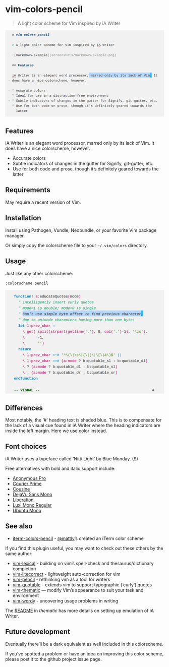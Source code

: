 # vim-colors-pencil

> A light color scheme for Vim inspired by iA Writer

![markdown-example](screenshots/markdown-example.png)

## Features

iA Writer is an elegant word processor, marred only by its lack of Vim. It
does have a nice colorscheme, however.

* Accurate colors
* Subtle indicators of changes in the gutter for Signify, git-gutter, etc.
* Use for both code and prose, though it’s definitely geared towards the
  latter

## Requirements

May require a recent version of Vim.

## Installation

Install using Pathogen, Vundle, Neobundle, or your favorite Vim package
manager.

Or simply copy the colorscheme file to your `~/.vim/colors` directory.

## Usage

Just like any other colorscheme:

```vim
:colorscheme pencil
```

![vimscript-example](screenshots/vimscript-example.png)

## Differences

Most notably, the ‘#’ heading text is shaded blue. This is to compensate
for the lack of a visual cue found in iA Writer where the heading
indicators are inside the left margin. Here we use color instead.

## Font choices

iA Writer uses a typeface called ‘Nitti Light’ by Blue Monday. ($)

Free alternatives with bold and italic support include:

* [Anonymous Pro](https://www.google.com/fonts/specimen/Anonymous+Pro)
* [Courier Prime](http://quoteunquoteapps.com/courierprime/)
* [Cousine](http://www.google.com/fonts/specimen/Cousine)
* [DejaVu Sans Mono](http://dejavu-fonts.org/wiki/Download)
* [Liberation](https://fedorahosted.org/liberation-fonts/)
* [Luxi Mono Regular](http://www.fontsquirrel.com/fonts/Luxi-Mono)
* [Ubuntu Mono](https://www.google.com/fonts/specimen/Ubuntu+Mono)

## See also

* [iterm-colors-pencil][ip] - [@mattly][mt]’s created an iTerm color scheme

[mt]: https://github.com/mattly
[ip]: https://github.com/mattly/iterm-colors-pencil

If you find this plugin useful, you may want to check out these others by
the same author:

* [vim-lexical][lx] - building on vim’s spell-check and thesaurus/dictionary completion
* [vim-litecorrect][lc] - lightweight auto-correction for vim
* [vim-pencil][pn] - rethinking vim as a tool for writers
* [vim-quotable][qu] - extends vim to support typographic (‘curly’) quotes
* [vim-thematic][th] — modify Vim’s appearance to suit your task and environment 
* [vim-wordy][wo] - uncovering usage problems in writing 

[lx]: http://github.com/reedes/vim-lexical
[lc]: http://github.com/reedes/vim-litecorrect
[pn]: http://github.com/reedes/vim-pencil
[qu]: http://github.com/reedes/vim-quotable
[th]: http://github.com/reedes/vim-thematic
[wo]: http://github.com/reedes/vim-wordy

The [README](https://github.com/reedes/vim-thematic) in
_thematic_ has more details on setting up emulation of iA Writer.

## Future development

Eventually there’ll be a dark equivalent as well included in this
colorscheme.

If you’ve spotted a problem or have an idea on improving this color
scheme, please post it to the github project issue page.

<!-- vim: set tw=74 :-->
